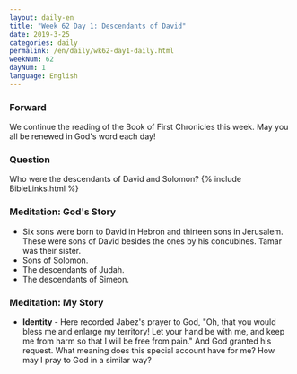 ```yaml
---
layout: daily-en
title: "Week 62 Day 1: Descendants of David"
date: 2019-3-25 
categories: daily
permalink: /en/daily/wk62-day1-daily.html
weekNum: 62
dayNum: 1
language: English
---
```

### Forward     
We continue the reading of the Book of First Chronicles this week.
May you all be renewed in God's word each day!
### Question     
Who were the descendants of David and Solomon?
{% include BibleLinks.html %} 
### Meditation: God's Story   
+ Six sons were born to David in Hebron and thirteen sons in Jerusalem. These were sons of David besides the ones by his concubines. Tamar was their sister. 
+ Sons of Solomon.  
+ The descendants of Judah. 
+ The descendants of Simeon. 
### Meditation: My Story   
+ **Identity** - Here recorded Jabez's prayer to God, "Oh, that you would bless me and enlarge my territory! Let your hand be with me, and keep me from harm so that I will be free from pain." And God granted his request. What meaning does this special account have for me? How may I pray to God in a similar way? 
